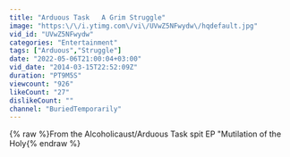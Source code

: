 ```yaml
---
title: "Arduous Task   A Grim Struggle"
image: "https:\/\/i.ytimg.com\/vi\/UVwZ5NFwydw\/hqdefault.jpg"
vid_id: "UVwZ5NFwydw"
categories: "Entertainment"
tags: ["Arduous","Struggle"]
date: "2022-05-06T21:00:04+03:00"
vid_date: "2014-03-15T22:52:09Z"
duration: "PT9M5S"
viewcount: "926"
likeCount: "27"
dislikeCount: ""
channel: "BuriedTemporarily"
---
```

{% raw %}From the Alcoholicaust/Arduous Task spit EP &quot;Mutilation of the Holy{% endraw %}
